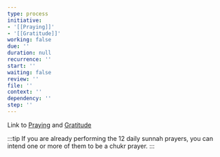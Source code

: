 ```yaml
---
type: process
initiative:
- '[[Praying]]'
- '[[Gratitude]]'
working: false
due: ''
duration: null
recurrence: ''
start: ''
waiting: false
review: ''
file: ''
context: ''
dependency: ''
step: ''
---
```


Link to [Praying](docs/sidebar1/Initiatives/worship/Praying.md) and [Gratitude](docs/sidebar1/Initiatives/good%20traits/Gratitude.md)

:::tip 
If you are already performing the 12 daily sunnah prayers, you can intend one or more of them to be a chukr prayer.
:::